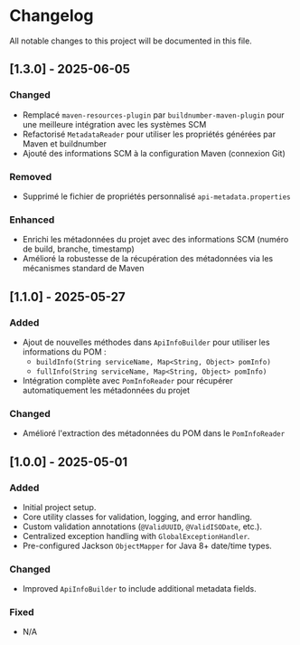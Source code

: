 # Changelog

All notable changes to this project will be documented in this file.

## [1.3.0] - 2025-06-05
### Changed
- Remplacé `maven-resources-plugin` par `buildnumber-maven-plugin` pour une meilleure intégration avec les systèmes SCM
- Refactorisé `MetadataReader` pour utiliser les propriétés générées par Maven et buildnumber
- Ajouté des informations SCM à la configuration Maven (connexion Git)

### Removed
- Supprimé le fichier de propriétés personnalisé `api-metadata.properties`

### Enhanced
- Enrichi les métadonnées du projet avec des informations SCM (numéro de build, branche, timestamp)
- Amélioré la robustesse de la récupération des métadonnées via les mécanismes standard de Maven

## [1.1.0] - 2025-05-27
### Added
- Ajout de nouvelles méthodes dans `ApiInfoBuilder` pour utiliser les informations du POM :
  - `buildInfo(String serviceName, Map<String, Object> pomInfo)`
  - `fullInfo(String serviceName, Map<String, Object> pomInfo)`
- Intégration complète avec `PomInfoReader` pour récupérer automatiquement les métadonnées du projet

### Changed
- Amélioré l'extraction des métadonnées du POM dans le `PomInfoReader`

## [1.0.0] - 2025-05-01
### Added
- Initial project setup.
- Core utility classes for validation, logging, and error handling.
- Custom validation annotations (`@ValidUUID`, `@ValidISODate`, etc.).
- Centralized exception handling with `GlobalExceptionHandler`.
- Pre-configured Jackson `ObjectMapper` for Java 8+ date/time types.

### Changed
- Improved `ApiInfoBuilder` to include additional metadata fields.

### Fixed
- N/A
